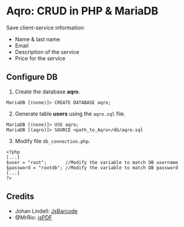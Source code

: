 # Aqro: CRUD in PHP & MariaDB
Save client-service information:
- Name & last name
- Email
- Description of the service
- Price for the service

## Configure DB
1. Create the database **aqro**.
```
MariaDB [(none)]> CREATE DATABASE aqro;
```
2. Generate table **users** using the `aqro.sql` file.
```
MariaDB [(none)]> USE aqro;
MariaDB [(aqro)]> SOURCE <path_to_Aqro>/db/aqro.sql
```
3. Modify file `db_connection.php`.
```
<?php
[...]
$user = "root";       //Modify the variable to match DB username
$password = "rootdb"; //Modify the variable to match DB password
[...]
?>
```

## Credits
* Johan Lindell: [JsBarcode](https://lindell.me/JsBarcode)
* @MrRio: [jsPDF](http://github.com/MrRio/jsPDF)